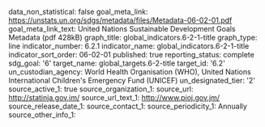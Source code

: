 data_non_statistical: false
goal_meta_link: https://unstats.un.org/sdgs/metadata/files/Metadata-06-02-01.pdf
goal_meta_link_text: United Nations Sustainable Development Goals Metadata (pdf 428kB)
graph_title: global_indicators.6-2-1-title
graph_type: line
indicator_number: 6.2.1
indicator_name: global_indicators.6-2-1-title
indicator_sort_order: 06-02-01
published: true
reporting_status: complete
sdg_goal: '6'
target_name: global_targets.6-2-title
target_id: '6.2'
un_custodian_agency: World Health Organisation (WHO), United Nations International
  Children's Emergency Fund (UNICEF)
un_designated_tier: '2'
source_active_1: true
source_organization_1: 
source_url: http://statinja.gov.jm/
source_url_text_1: http://www.pioj.gov.jm/
source_release_date_1: 
source_contact_1: 
source_periodicity_1: Annually
source_other_info_1: 